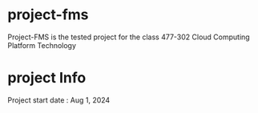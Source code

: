 # project-fms
Project-FMS is the tested project for the class 477-302 Cloud Computing Platform Technology

# project Info
Project start date : Aug 1, 2024
